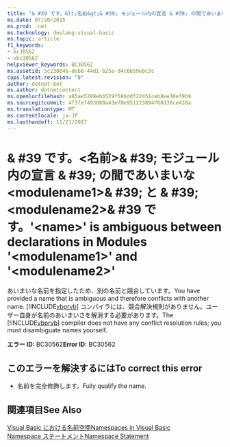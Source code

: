 ```yaml
---
title: "& #39 です。&lt;名前&gt;& #39; モジュール内の宣言 & #39; の間であいまいな&lt;modulename1&gt;& #39; と & #39;&lt;modulename2&gt;& #39 です。"
ms.date: 07/20/2015
ms.prod: .net
ms.technology: devlang-visual-basic
ms.topic: article
f1_keywords:
- bc30562
- vbc30562
helpviewer_keywords: BC30562
ms.assetid: 5c230046-deb8-44d1-b25e-d4c6b59e0c3c
caps.latest.revision: "8"
author: dotnet-bot
ms.author: dotnetcontent
ms.openlocfilehash: a95ae5288ebb529f586ddf22451ceb8ee36ef9b9
ms.sourcegitcommit: 4f3fef493080a43e70e951223894768d36ce430a
ms.translationtype: MT
ms.contentlocale: ja-JP
ms.lasthandoff: 11/21/2017
---
```

# <a name="39ltnamegt39-is-ambiguous-between-declarations-in-modules-39ltmodulename1gt39-and-39ltmodulename2gt39"></a><span data-ttu-id="3d58f-102">& #39 です。&lt;名前&gt;& #39; モジュール内の宣言 & #39; の間であいまいな&lt;modulename1&gt;& #39; と & #39;&lt;modulename2&gt;& #39 です。</span><span class="sxs-lookup"><span data-stu-id="3d58f-102">&#39;&lt;name&gt;&#39; is ambiguous between declarations in Modules &#39;&lt;modulename1&gt;&#39; and &#39;&lt;modulename2&gt;&#39;</span></span>
<span data-ttu-id="3d58f-103">あいまいな名前を指定したため、別の名前と競合しています。</span><span class="sxs-lookup"><span data-stu-id="3d58f-103">You have provided a name that is ambiguous and therefore conflicts with another name.</span></span> <span data-ttu-id="3d58f-104">[!INCLUDE[vbprvb](~/includes/vbprvb-md.md)] コンパイラには、競合解決規則がありません。ユーザー自身が名前のあいまいさを解消する必要があります。</span><span class="sxs-lookup"><span data-stu-id="3d58f-104">The [!INCLUDE[vbprvb](~/includes/vbprvb-md.md)] compiler does not have any conflict resolution rules; you must disambiguate names yourself.</span></span>  
  
 <span data-ttu-id="3d58f-105">**エラー ID:** BC30562</span><span class="sxs-lookup"><span data-stu-id="3d58f-105">**Error ID:** BC30562</span></span>  
  
## <a name="to-correct-this-error"></a><span data-ttu-id="3d58f-106">このエラーを解決するには</span><span class="sxs-lookup"><span data-stu-id="3d58f-106">To correct this error</span></span>  
  
-   <span data-ttu-id="3d58f-107">名前を完全修飾します。</span><span class="sxs-lookup"><span data-stu-id="3d58f-107">Fully qualify the name.</span></span>  
  
## <a name="see-also"></a><span data-ttu-id="3d58f-108">関連項目</span><span class="sxs-lookup"><span data-stu-id="3d58f-108">See Also</span></span>  
 [<span data-ttu-id="3d58f-109">Visual Basic における名前空間</span><span class="sxs-lookup"><span data-stu-id="3d58f-109">Namespaces in Visual Basic</span></span>](../../visual-basic/programming-guide/program-structure/namespaces.md)  
 [<span data-ttu-id="3d58f-110">Namespace ステートメント</span><span class="sxs-lookup"><span data-stu-id="3d58f-110">Namespace Statement</span></span>](../../visual-basic/language-reference/statements/namespace-statement.md)
